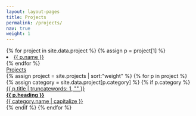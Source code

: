 ```yaml
---
layout: layout-pages
title: Projects
permalink: /projects/
nav: true
weight: 1
---
```


<div class="grid">
<div class="page-balloon">
	{% for project in site.data.project %}
	{% assign p = project[1] %}
		<div class="page-balloon__projects">
			<li class="page-balloon__projects-kop">
				<a href="{{ site.baseurl }}/projects/{{ p.name | slugify }}"  class="{{ p.color }}">
					{{ p.name }}
				</a>
			</li>
		</div>
	{% endfor %}
	</div>
</div>
</div>

<!-- tussenkop -->
<div class="tussenkop grijs-40">
	<a href="{{ site.baseurl }}/projects/">Projects</a>
</div>

<!-- projects -->
<div class="page-box work-grid">
{% assign project = site.projects | sort:"weight" %}
{% for p in project %}
{% assign category = site.data.project[p.category] %}
{% if p.category %}
<div class="page-badge work-grid-item">
	<a href="{{ p.url | prepend: site.baseurl }}">
		<div class="badge-projects bg-{{ category.color }} border-{{ category.color }}">
			<div class="badge-projects__kop {{ category.color }}">
				{{ p.title | truncatewords: 1, "" }}
			</div>
			<div class="badge-projects__heading">
				<strong>{{ p.heading }}</strong>
			</div>
			<div class="badge-projects__streep body-{{ category.color }}"></div>
			<div class="badge-projects__category {{ category.color }}">
				{{ category.name | capitalize }}
			</div>
		</div>
	</a>
</div>
{% endif %}
{% endfor %}
</div>